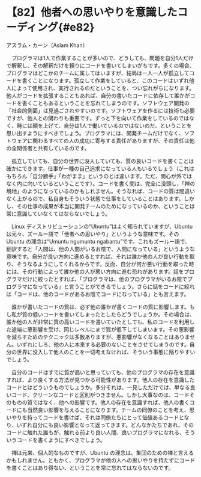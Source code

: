 # 【82】他者への思いやりを意識したコーディング{#e82}

<div class="author">アスラム・カーン（Aslam Khan）</div>

　プログラマは1人で作業することが多いので、どうしても、問題を自分1人だけで解釈し、その解釈だけを頼りにコードを書いてしまいがちです。多くの場合、プログラマはどこかのチームに属してはいますが、結局は一人一人が孤立してコードを書くことになります。孤立して作業をしていると、このコードはいずれ他人によって使用され、実行されるのだということを、つい忘れがちになります。他人がコードを拡張することもあれば、自分の書いたコードに依存して誰かがコードを書くこともあるということを忘れてしまうのです。ソフトウェア開発の「社会的側面」は見過ごされやすいのです。ソフトウェアを作るには技術も必要ですが、他人との関わりも重要です。ずっと下を向いて作業をしているのではなく、時には顔を上げて、自分は1人で働いているのではないのだ、ということを思い出すようにすべきでしょう。プログラマには、開発チームだけでなく、ソフトウェアに関わるすべての人の成功に寄与する責任がありますが、その責任は他の全関係者と共有しているのです。

　孤立していても、自分の世界に没入していても、質の良いコードを書くことは確かにできます。仕事が一種の自己追求になっている人もいるでしょう（これはもちろん「自分勝手」「わがまま」というのとは違います。ただ、関心が外ではなく内に向いているということです）。コードを書く間は、完全に没頭し、「禅の境地」のようになっているのかもしれません。そうなれば、コードの質は間違いなく上がるので、私自身もそういう状態で仕事をしていることはあります。しかし、その仕事の成果が本当に開発チームのためになっているのか、ということは常に意識していなくてはならないでしょう。

　Linux ディストリビューションの“Ubuntu”はよく知られていますが、Ubuntu は元々、ズールー語で「他者への思いやり」というような意味です。その Ubuntu の理念は“Umuntu ngumuntu ngabantu”です。これもズールー語で、翻訳すると「人間は、他の人間がいるお陰で、人間になっている」というような意味です。自分が良い方向に進めるとすれば、それは誰か他の人が良い行動を取り、そうなるようにしてくれるからです。反面、自分が何か悪い行動を取った時には、その行動によって誰か他の人が悪い方向に進む恐れがあります。話をプログラマだけに絞ったとすれば、「プログラマは、他のプログラマがいるお陰でプログラマになっている」と言うことができるでしょう。さらに話をコードに絞れば「コードは、他のコードがあるお陰でコードになっている」とも言えます。

　誰かが書いたコードの質は、必ず他の誰かが書くコードの質に影響します。もし私が質の低いコードを書いてしまったとしたらどうでしょうか。その場合は、誰か他の人が非常に質の高いコードを書いていたとしても、私のコードを利用した途端に悪影響を受け、同じレベルにまで質が低下してしまいます。その悪影響を減らすためのテクニックは多数ありますが、悪影響がなくなることはありません。いずれにしろ、他の人に本来する必要のないことをさせてしまうのです。自分の世界に没入して他人のことを一切考えなければ、そういう事態に陥りやすいでしょう。

　自分のコードはすでに質が高いと思っていても、他のプログラマの存在を意識すれば、より良くする方法が見つかる可能性があります。他人の存在を意識したコードとはどういうものでしょうか。多分それは、一見しただけでは、単なる良いコード、クリーンなコードと区別がつきません。しかし大事なのは、コードそのものの質ではなく、他への影響です。他人の存在を意識すれば、他人の書くコードにも当然良い影響を与えることになります。チームの同僚のことを考え、思いやりを持ってコードを書けば、それは同僚たちにとって価値あるコードとなり、いずれ自分にも良い影響となって返ってきます。どんなかたちであれ、そのコードに触れた誰もが、触れる前より良い人間、良いプログラマになれる、そういうコードを書くようにすべきでしょう。

　禅は元来、個人的なものですが、Ubuntu の理念は、集団のための禅と言えるかもしれません。ともかく、プログラマが他の人への思いやりを持たずにコードを書くことはあり得ない、ということを常に忘れてはならないのです。
